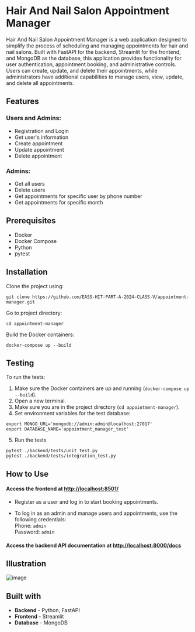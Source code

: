 # Hair And Nail Salon Appointment Manager

Hair And Nail Salon Appointment Manager is a web application designed to simplify the process of scheduling and managing appointments for hair and nail salons. Built with FastAPI for the backend, Streamlit for the frontend, and MongoDB as the database, this application provides functionality for user authentication, appointment booking, and administrative controls. Users can create, update, and delete their appointments, while administrators have additional capabilities to manage users, view, update, and delete all appointments.

## Features

### Users and Admins:

- Registration and Login
- Get user's information
- Create appointment
- Update appointment
- Delete appointment

### Admins:

- Get all users
- Delete users
- Get appointments for specific user by phone number
- Get appointments for specific month


## Prerequisites

- Docker
- Docker Compose
- Python
- pytest


## Installation

Clone the project using:
```
git clone https://github.com/EASS-HIT-PART-A-2024-CLASS-V/appointment-manager.git
```

Go to project directory:
```
cd appointment-manager
```

Build the Docker containers:
```
docker-compose up --build
```

## Testing 
To run the tests:

1. Make sure the Docker containers are up and running (`docker-compose up --build`).
2. Open a new terminal.
3. Make sure you are in the project directory (`cd appointment-manager`).
4. Set environment variables for the test database:
```
export MONGO_URL='mongodb://admin:admin@localhost:27017'
export DATABASE_NAME='appointment_manager_test'
```
5. Run the tests
```
pytest ./backend/tests/unit_test.py
pytest ./backend/tests/integration_test.py
```
## How to Use

#### Access the frontend at [http://localhost:8501/](http://localhost:8501/)
- Register as a user and log in to start booking appointments.
  
- To log in as an admin and manage users and appointments, use the following credentials: <br />
  Phone: `admin` <br />
  Password: `admin`

#### Access the backend API documentation at [http://localhost:8000/docs](http://localhost:8000/docs)



## Illustration

![image](https://github.com/user-attachments/assets/4e35f1ae-183e-4c23-8a1a-11f8f62bb19e)


## Built with

- **Backend** - Python, FastAPI 
- **Frontend** - Streamlit
- **Database** - MongoDB



